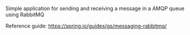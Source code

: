 Simple application for sending and receiving a message 
in a AMQP queue using RabbitMQ

Reference guide: https://spring.io/guides/gs/messaging-rabbitmq/